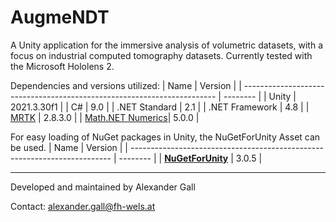 # AugmeNDT

A Unity application for the immersive analysis of volumetric datasets, with a focus on industrial computed tomography datasets.
Currently tested with the Microsoft Hololens 2.

Dependencies and versions utilized:
| Name                                                                    | Version  |
| ----------------------------------------------------------------------- | -------- |
| Unity                                                                   | 2021.3.30f1 |
| C#                                                                      | 9.0      |
| .NET Standard                                                  | 2.1      |
| .NET Framework                                             | 4.8      |
| [MRTK](https://github.com/microsoft/MixedRealityToolkit-Unity/releases)                                                                   | 2.8.3.0  |
| [Math.NET Numerics](https://numerics.mathdotnet.com/#Math-NET-Numerics)| 5.0.0    | 

For easy loading of NuGet packages in Unity, the NuGetForUnity Asset can be used. 
| Name                                                                      | Version  |
| ------------------------------------------------------------------------- | -------- |
| **[NuGetForUnity](https://github.com/GlitchEnzo/NuGetForUnity/releases)** | 3.0.5 |

---
Developed and maintained by Alexander Gall

Contact: [alexander.gall@fh-wels.at](alexander.gall@fh-wels.at)